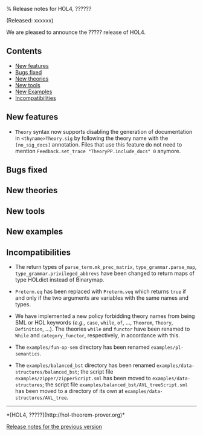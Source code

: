 % Release notes for HOL4, ??????

<!-- search and replace ?????? strings corresponding to release name -->
<!-- indent code within bulleted lists to column 11 -->

(Released: xxxxxx)

We are pleased to announce the ????? release of HOL4.

Contents
--------

-   [New features](#new-features)
-   [Bugs fixed](#bugs-fixed)
-   [New theories](#new-theories)
-   [New tools](#new-tools)
-   [New Examples](#new-examples)
-   [Incompatibilities](#incompatibilities)

New features
------------
- `Theory` syntax now supports disabling the generation of documentation in `<thyname>Theory.sig` by following the theory name with the `[no_sig_docs]` annotation.
Files that use this feature do not need to mention `Feedback.set_trace "TheoryPP.include_docs" 0` anymore.

Bugs fixed
----------

New theories
------------

New tools
---------

New examples
------------

Incompatibilities
-----------------

-   The return types of `parse_term.mk_prec_matrix`, `type_grammar.parse_map`, `type_grammar.privileged_abbrevs`
    have been changed to return maps of type HOLdict instead of Binarymap.

-   `Preterm.eq` has been replaced with `Preterm.veq` which returns `true` if and only if the two arguments are variables with the same names and types.

-   We have implemented a new policy forbidding theory names from being SML or HOL keywords (*e.g.,* `case`, `while`, `of`, …, `Theorem`, `Theory`, `Definition`, …).
    The theories `while` and `functor` have been renamed to `While` and `category_functor`, respectively, in accordance with this.

-   The `examples/fun-op-sem` directory has been renamed `examples/pl-semantics`.

-   The `examples/balanced_bst` directory has been renamed `examples/data-structures/balanced_bst`;
    the script file `examples/zipper/zipperScript.sml` has been moved to `examples/data-structures`;
    the script file `examples/balanced_bst/AVL_treeScript.sml` has been moved to a directory of its own at `examples/data-structures/AVL_tree`.

* * * * *

<div class="footer">
*[HOL4, ?????](http://hol-theorem-prover.org)*

[Release notes for the previous version](trindemossen-2.release.html)

</div>
